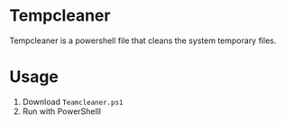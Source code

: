 # Tempcleaner
Tempcleaner is a powershell file that cleans the system temporary files.

# Usage
1. Download `Teamcleaner.ps1`
2. Run with PowerShelll